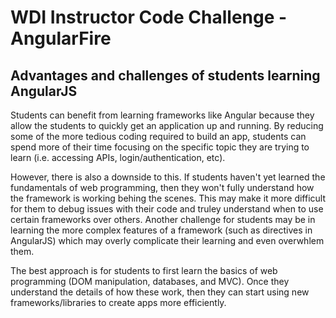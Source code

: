 WDI Instructor Code Challenge - AngularFire
==============

Advantages and challenges of students learning AngularJS
--------------

Students can benefit from learning frameworks like Angular because they allow the students
to quickly get an application up and running. By reducing some of the more tedious
coding required to build an app, students can spend more of their time focusing 
on the specific topic they are trying to learn (i.e. accessing APIs, login/authentication, etc). 

However, there is also a downside to this. If students haven't yet learned
the fundamentals of web programming, then they won't fully understand how the framework
is working behing the scenes. This may make it more difficult for them to debug
issues with their code and truley understand when to use certain frameworks over others. 
Another challenge for students may be in learning the more complex features of a framework 
(such as directives in AngularJS) which may overly complicate their learning and even
overwhlem them.

The best approach is for students to first learn the basics of web programming (DOM manipulation,
databases, and MVC). Once they understand the details of how these work, then they can start using new frameworks/libraries to create apps more efficiently.